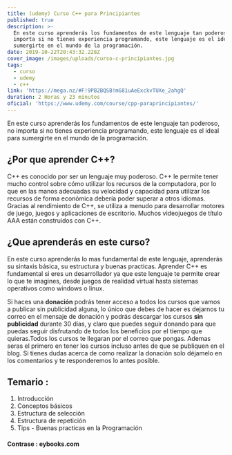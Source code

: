 ```yaml
---
title: (udemy) Curso C++ para Principiantes
published: true
description: >-
  En este curso aprenderás los fundamentos de este lenguaje tan poderoso, no
  importa si no tienes experiencia programando, este lenguaje es el ideal para
  sumergirte en el mundo de la programación.
date: 2019-10-22T20:43:32.228Z
cover_image: /images/uploads/curso-c-principiantes.jpg
tags:
  - curso
  - udemy
  - c++
link: 'https://mega.nz/#F!9PB2BQSB!mG81uAeExckvTUXe_2ahgQ'
duration: 2 Horas y 23 minutos
oficial: 'https://www.udemy.com/course/cpp-paraprincipiantes/'
---
```

En este curso aprenderás los fundamentos de este lenguaje tan poderoso, no importa si no tienes experiencia programando, este lenguaje es el ideal para sumergirte en el mundo de la programación.

## ¿Por que aprender C++?

C++ es conocido por ser un lenguaje muy poderoso. C++ le permite tener mucho control sobre cómo utilizar los recursos de la computadora, por lo que en las manos adecuadas su velocidad y capacidad para utilizar los recursos de forma económica debería poder superar a otros idiomas. Gracias al rendimiento de C++, se utiliza a menudo para desarrollar motores de juego, juegos y aplicaciones de escritorio. Muchos videojuegos de título AAA están construidos con C++.

## ¿Que aprenderás en este curso?

En este curso aprenderás lo mas fundamental de este lenguaje, aprenderás su sintaxis básica, su estructura y buenas practicas. Aprender C++ es fundamental si eres un desarrollador ya que este lenguaje te permite crear lo que te imagines, desde juegos de realidad virtual hasta sistemas operativos como windows o linux.

Si haces una **donación** podrás tener acceso a todos los cursos que vamos a publicar sin publicidad alguna, lo único que debes de hacer es dejarnos tu correo en el mensaje de donación y podrás descargar los cursos **sin publicidad** durante 30 días, y claro que puedes seguir donando para que puedas seguir disfrutando de todos los beneficios por el tiempo que quieras.Todos los cursos te llegaran por el correo que pongas. Ademas seras el primero en tener los cursos incluso antes de que se publiquen en el blog. Si tienes dudas acerca de como realizar la donación solo déjamelo en los comentarios y te responderemos lo antes posible.

## Temario :

1. Introducción
2. Conceptos básicos
3. Estructura de selección
4. Estructura de repetición
5. Tips - Buenas practicas en la Programación

#### Contrase : eybooks﻿.co﻿m
